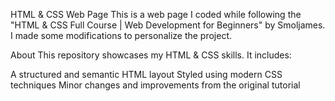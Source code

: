 HTML & CSS Web Page
This is a web page I coded while following the "HTML & CSS Full Course | Web Development for Beginners" by Smoljames. I made some modifications to personalize the project.

About
This repository showcases my HTML & CSS skills. It includes:

A structured and semantic HTML layout
Styled using modern CSS techniques
Minor changes and improvements from the original tutorial
